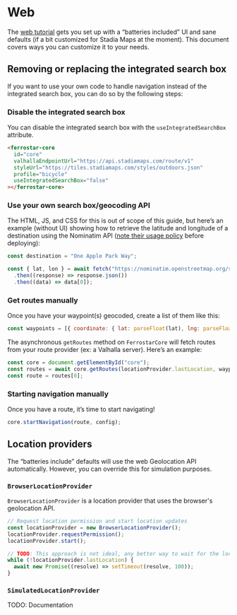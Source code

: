 # Web

The [web tutorial](./web-getting-started.md) gets you set up with a “batteries included” UI
and sane defaults (if a bit customized for Stadia Maps at the moment).
This document covers ways you can customize it to your needs.

## Removing or replacing the integrated search box

If you want to use your own code to handle navigation instead of the integrated search box, you can do so by the following steps:

### Disable the integrated search box

You can disable the integrated search box with the `useIntegratedSearchBox` attribute.

```html
<ferrostar-core
  id="core"
  valhallaEndpointUrl="https://api.stadiamaps.com/route/v1"
  styleUrl="https://tiles.stadiamaps.com/styles/outdoors.json"
  profile="bicycle"
  useIntegratedSearchBox="false"
></ferrostar-core>
```

### Use your own search box/geocoding API

The HTML, JS, and CSS for this is out of scope of this guide,
but here’s an example (without UI)
showing how to retrieve the latitude and longitude of a destination
using the Nominatim API ([note their usage policy](https://operations.osmfoundation.org/policies/nominatim/) before deploying):

```javascript
const destination = "One Apple Park Way";

const { lat, lon } = await fetch("https://nominatim.openstreetmap.org/search?q=" + destination + "&format=json")
  .then((response) => response.json())
  .then((data) => data[0]);
```

### Get routes manually

Once you have your waypoint(s) geocoded,
create a list of them like this:

```javascript
const waypoints = [{ coordinate: { lat: parseFloat(lat), lng: parseFloat(lon) }, kind: "Break" }];
```

The asynchronous `getRoutes` method on `FerrostarCore`
will fetch routes from your route provider (ex: a Valhalla server).
Here’s an example:

```javascript
const core = document.getElementById("core");
const routes = await core.getRoutes(locationProvider.lastLocation, waypoints);
const route = routes[0];
```

### Starting navigation manually

Once you have a route,
it’s time to start navigating!

```javascript
core.startNavigation(route, config);
```

## Location providers

The “batteries include” defaults will use the web Geolocation API automatically.
However, you can override this for simulation purposes.

### `BrowserLocationProvider`

`BrowserLocationProvider` is a location provider that uses the browser's geolocation API.

```javascript
// Request location permission and start location updates
const locationProvider = new BrowserLocationProvider();
locationProvider.requestPermission();
locationProvider.start();

// TODO: This approach is not ideal, any better way to wait for the locationProvider to acquire the first location?
while (!locationProvider.lastLocation) {
  await new Promise((resolve) => setTimeout(resolve, 100));
}
```

### `SimulatedLocationProvider`

TODO: Documentation